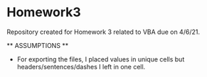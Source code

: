 # Homework3
Repository created for Homework 3 related to VBA due on 4/6/21. 

** ASSUMPTIONS **
- For exporting the files, I placed values in unique cells but headers/sentences/dashes I left in one cell.
